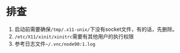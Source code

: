 # 排查

1.  启动前需要确保`/tmp/.x11-unix/`下没有socket文件，有的话，先删除。
2.  `/etc/X11/xinit/xinitrc`需要有其他用户的执行权限
3.  参考日志文件`~/.vnc/node90:1.log`
